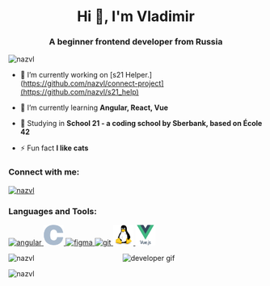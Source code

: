 <h1 align="center">Hi 👋, I'm Vladimir</h1>
<h3 align="center">A beginner frontend developer from Russia</h3>


<p align="left">
  <img src="https://komarev.com/ghpvc/?username=nazvl&label=Profile%20views&color=0e75b6&style=flat" alt="nazvl" />
</p>

- 🔭 I’m currently working on [s21 Helper.](https://github.com/nazvl/connect-project](https://github.com/nazvl/s21_help)

- 🌱 I’m currently learning **Angular, React, Vue**

- 📖 Studying in **School 21 - a coding school by Sberbank, based on École 42**

- ⚡ Fun fact **I like cats**

<h3 align="left">Connect with me:</h3>
<p align="left">
  <a href="https://www.leetcode.com/nazvl" target="blank">
    <img align="center" src="https://raw.githubusercontent.com/rahuldkjain/github-profile-readme-generator/master/src/images/icons/Social/leet-code.svg" alt="nazvl" height="30" width="40" />
  </a>
</p>

<h3 align="left">Languages and Tools:</h3>
<p align="left">
  <a href="https://angular.io" target="_blank" rel="noreferrer">
    <img src="https://angular.io/assets/images/logos/angular/angular.svg" alt="angular" width="40" height="40"/>
  </a>
  <a href="https://www.cprogramming.com/" target="_blank" rel="noreferrer">
    <img src="https://raw.githubusercontent.com/devicons/devicon/master/icons/c/c-original.svg" alt="c" width="40" height="40"/>
  </a>
  <a href="https://www.figma.com/" target="_blank" rel="noreferrer">
    <img src="https://www.vectorlogo.zone/logos/figma/figma-icon.svg" alt="figma" width="40" height="40"/>
  </a>
  <a href="https://git-scm.com/" target="_blank" rel="noreferrer">
    <img src="https://www.vectorlogo.zone/logos/git-scm/git-scm-icon.svg" alt="git" width="40" height="40"/>
  </a>
  <a href="https://www.linux.org/" target="_blank" rel="noreferrer">
    <img src="https://raw.githubusercontent.com/devicons/devicon/master/icons/linux/linux-original.svg" alt="linux" width="40" height="40"/>
  </a>
  <a href="https://vuejs.org/" target="_blank" rel="noreferrer">
    <img src="https://raw.githubusercontent.com/devicons/devicon/master/icons/vuejs/vuejs-original-wordmark.svg" alt="vuejs" width="40" height="40"/>
  </a>
</p>

<p><img align="left" src="https://github-readme-stats.vercel.app/api/top-langs?username=nazvl&show_icons=true&locale=en&layout=compact" alt="nazvl" /></p>
<p align="center">
  <img src="https://art.pixilart.com/sr2712ab0b35ecd.gif" alt="developer gif" width="20%" />
</p>
<p>&nbsp;<img align="left" src="https://github-readme-stats.vercel.app/api?username=nazvl&show_icons=true&theme=tokyonight&locale=en" alt="nazvl" /></p>
